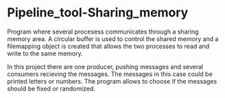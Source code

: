 # Pipeline_tool-Sharing_memory
Program where several procesess communicates through a sharing memory area. 
A circular buffer is used to control the shared memory and a filemapping object is created that allows the two processes to read and write to the same memory.

In this project there are one producer, pushing messages and several consumers recieving the messages. The messages in this case could be printed letters or numbers. The program allows to choose if the messages should be fixed or randomized.
